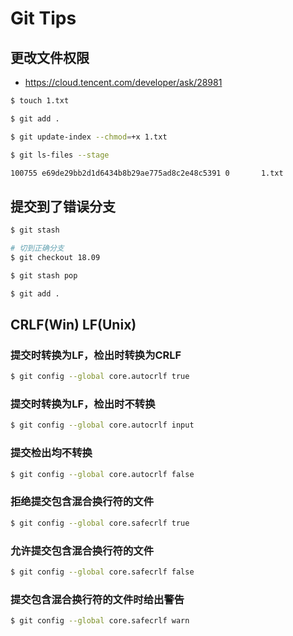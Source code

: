 # Git Tips

## 更改文件权限

* https://cloud.tencent.com/developer/ask/28981

```bash
$ touch 1.txt

$ git add .

$ git update-index --chmod=+x 1.txt

$ git ls-files --stage

100755 e69de29bb2d1d6434b8b29ae775ad8c2e48c5391 0       1.txt
```

## 提交到了错误分支

```bash
$ git stash

# 切到正确分支
$ git checkout 18.09

$ git stash pop

$ git add .
```

## CRLF(Win) LF(Unix)

### 提交时转换为LF，检出时转换为CRLF

```bash
$ git config --global core.autocrlf true
```

### 提交时转换为LF，检出时不转换

```bash
$ git config --global core.autocrlf input
```

### 提交检出均不转换

```bash
$ git config --global core.autocrlf false
```

### 拒绝提交包含混合换行符的文件

```bash
$ git config --global core.safecrlf true
```

### 允许提交包含混合换行符的文件

```bash
$ git config --global core.safecrlf false
```

### 提交包含混合换行符的文件时给出警告

```bash
$ git config --global core.safecrlf warn
```
